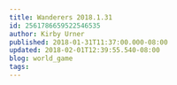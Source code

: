 ```yaml
---
title: Wanderers 2018.1.31
id: 2561786659522546535
author: Kirby Urner
published: 2018-01-31T11:37:00.000-08:00
updated: 2018-02-01T12:39:55.540-08:00
blog: world_game
tags: 
---
```


